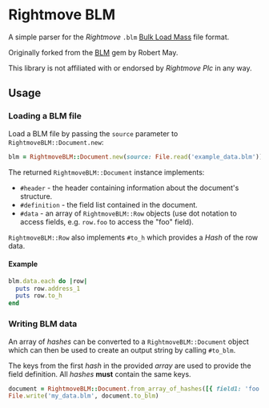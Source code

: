 # Rightmove BLM

A simple parser for the _Rightmove_ `.blm` [Bulk Load Mass](https://www.rightmove.co.uk/ps/pdf/guides/RightmoveDatafeedFormatV3iOVS_1.6.pdf) file format.

Originally forked from the [BLM](https://github.com/robotmay/blm) gem by Robert May.

This library is not affiliated with or endorsed by _Rightmove Plc_ in any way.

## Usage

### Loading a BLM file

Load a BLM file by passing the `source` parameter to `RightmoveBLM::Document.new`:

```ruby
blm = RightmoveBLM::Document.new(source: File.read('example_data.blm'))
```

The returned `RightmoveBLM::Document` instance implements:

* `#header` - the header containing information about the document's structure.
* `#definition` - the field list contained in the document.
* `#data` - an array of `RightmoveBLM::Row` objects (use dot notation to access fields, e.g. `row.foo` to access the "foo" field).

`RightmoveBLM::Row` also implements `#to_h` which provides a _Hash_ of the row data.

#### Example

```ruby
blm.data.each do |row|
  puts row.address_1
  puts row.to_h
end
```

### Writing BLM data

An array of _hashes_ can be converted to a `RightmoveBLM::Document` object which can then be used to create an output string by calling `#to_blm`.

The keys from the first _hash_ in the provided _array_ are used to provide the field definition. All _hashes_ **must** contain the same keys.

```ruby
document = RightmoveBLM::Document.from_array_of_hashes([{ field1: 'foo', field2: 'bar' }, { field1: 'baz', field2: 'foobar' }])
File.write('my_data.blm', document.to_blm)
```
